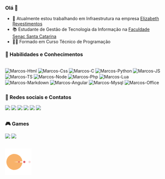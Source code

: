 ### Olá 👋

- 🔭 Atualmente estou trabalhando em Infraestrutura na empresa <a href="https://elizabethrevestimentos.com.br/pt/">Elizabeth Revestimentos</a>
- 📚 Estudante de Gestão de Tecnologia da Informação na <a href="https://www.sc.senac.br/">Faculdade Senac Santa Catarina</a>
- 👨‍🎓 Formado em Curso Técnico de Programação

 <!-- <div>
  <a href="https://github.com/marcosquadros">
  <img height="180em" src="https://github-readme-stats.vercel.app/api/top-langs/?username=marcosquadros&layout=compact&langs_count=7&theme=dracula"/>
</div> -->
  
###
  
### 🚀 Habilidades e Conhecimentos
<div><br>
  <img align="center" alt="Marcos-Html" src="https://img.shields.io/badge/HTML-239120?style=for-the-badge&logo=html5&logoColor=white">
  <img align="center" alt="Marcos-Css" src="https://img.shields.io/badge/CSS-239120?&style=for-the-badge&logo=css3&logoColor=white">
  <img align="center" alt="Marcos-C" src="https://img.shields.io/badge/C%23-239120?style=for-the-badge&logo=c-sharp&logoColor=white">
  <img align="center" alt="Marcos-Python" src="https://img.shields.io/badge/Python-3776AB?style=for-the-badge&logo=python&logoColor=white">
  <img align="center" alt="Marcos-JS" src="https://img.shields.io/badge/JavaScript-F7DF1E?style=for-the-badge&logo=javascript&logoColor=black">
  <img align="center" alt="Marcos-TS" src="https://img.shields.io/badge/TypeScript-007ACC?style=for-the-badge&logo=typescript&logoColor=white">
  <img align="center" alt="Marcos-Node" src="https://img.shields.io/badge/Node.js-43853D?style=for-the-badge&logo=node.js&logoColor=white">
  <img align="center" alt="Marcos-Php" src="https://img.shields.io/badge/PHP-777BB4?style=for-the-badge&logo=php&logoColor=white">
  <img align="center" alt="Marcos-Lua" src="https://img.shields.io/badge/Lua-2C2D72?style=for-the-badge&logo=lua&logoColor=white">
  <img align="center" alt="Marcos-Markdown" src="https://img.shields.io/badge/Markdown-000000?style=for-the-badge&logo=markdown&logoColor=white">
  <img align="center" alt="Marcos-Angular" src="https://img.shields.io/badge/Angular-DD0031?style=for-the-badge&logo=angular&logoColor=white">                                     <img align="center" alt="Marcos-Mysql" src="https://img.shields.io/badge/MySQL-00000F?style=for-the-badge&logo=mysql&logoColor=white">
  <img align="center" alt="Marcos-Office" src="https://img.shields.io/badge/Microsoft_Office-D83B01?style=for-the-badge&logo=microsoft-office&logoColor=white">
</div>

  
##
 
 ### 📱 Redes sociais e Contatos
<div> 
  <a href="https://instagram.com/_marcos048" target="_blank"><img src="https://img.shields.io/badge/-Instagram-%23E4405F?style=for-the-badge&logo=instagram&logoColor=white" target="_blank"></a>
  <a href="https://www.twitter.com/_marcos_quadros/" target="_blank"><img src="https://img.shields.io/badge/Twitter-1DA1F2?style=for-the-badge&logo=twitter&logoColor=white" target="_blank"></a> 
 	<a href="https://www.twitch.tv/katiiaau" target="_blank"><img src="https://img.shields.io/badge/Twitch-9146FF?style=for-the-badge&logo=twitch&logoColor=white" target="_blank"></a>
  <a href = "mailto:mvquadrosdarosa@gmail.com"><img src="https://img.shields.io/badge/-Gmail-%23333?style=for-the-badge&logo=gmail&logoColor=white" target="_blank"></a>
  <a href = "mailto:marcos.rosa@grupoelizabeth.com.br"><img src="https://img.shields.io/badge/Microsoft_Outlook-0078D4?style=for-the-badge&logo=microsoft-outlook&logoColor=white" target="_blank"></a>
  <a href="https://www.linkedin.com/in/marcos-quadros-2aa671163/" target="_blank"><img src="https://img.shields.io/badge/-LinkedIn-%230077B5?style=for-the-badge&logo=linkedin&logoColor=white" target="_blank"></a> 
</div>
  
  ##
 
 ### 🎮 Games
<div> 
  <a href="#" target="_blank"><img src="https://img.shields.io/badge/PlayStation-003791?style=for-the-badge&logo=playstation&logoColor=white" target="_blank"></a>
  <a href="" target="_blank"><img src="https://img.shields.io/badge/Steam-000000?style=for-the-badge&logo=steam&logoColor=white" target="_blank"></a>
</div>
  
##
<div class="loadingio-spinner-bean-eater-pecx4pjlfjb"><div class="ldio-09sg7qmn7xlk">
<div><div></div><div></div><div></div></div><div><div></div><div></div><div></div></div>
</div></div>
<style type="text/css">
@keyframes ldio-09sg7qmn7xlk-1 {
    0% { transform: rotate(0deg) }
   50% { transform: rotate(-45deg) }
  100% { transform: rotate(0deg) }
}
@keyframes ldio-09sg7qmn7xlk-2 {
    0% { transform: rotate(180deg) }
   50% { transform: rotate(225deg) }
  100% { transform: rotate(180deg) }
}
.ldio-09sg7qmn7xlk > div:nth-child(2) {
  transform: translate(-15px,0);
}
.ldio-09sg7qmn7xlk > div:nth-child(2) div {
  position: absolute;
  top: 20px;
  left: 20px;
  width: 60px;
  height: 30px;
  border-radius: 60px 60px 0 0;
  background: #f8b26a;
  animation: ldio-09sg7qmn7xlk-1 1s linear infinite;
  transform-origin: 30px 30px
}
.ldio-09sg7qmn7xlk > div:nth-child(2) div:nth-child(2) {
  animation: ldio-09sg7qmn7xlk-2 1s linear infinite
}
.ldio-09sg7qmn7xlk > div:nth-child(2) div:nth-child(3) {
  transform: rotate(-90deg);
  animation: none;
}@keyframes ldio-09sg7qmn7xlk-3 {
    0% { transform: translate(95px,0); opacity: 0 }
   20% { opacity: 1 }
  100% { transform: translate(35px,0); opacity: 1 }
}
.ldio-09sg7qmn7xlk > div:nth-child(1) {
  display: block;
}
.ldio-09sg7qmn7xlk > div:nth-child(1) div {
  position: absolute;
  top: 46px;
  left: -4px;
  width: 8px;
  height: 8px;
  border-radius: 50%;
  background: #e15b64;
  animation: ldio-09sg7qmn7xlk-3 1s linear infinite
}
.ldio-09sg7qmn7xlk > div:nth-child(1) div:nth-child(1) { animation-delay: -0.67s }
.ldio-09sg7qmn7xlk > div:nth-child(1) div:nth-child(2) { animation-delay: -0.33s }
.ldio-09sg7qmn7xlk > div:nth-child(1) div:nth-child(3) { animation-delay: 0s }
.loadingio-spinner-bean-eater-pecx4pjlfjb {
  width: 86px;
  height: 86px;
  display: inline-block;
  overflow: hidden;
  background: #ffffff;
}
.ldio-09sg7qmn7xlk {
  width: 100%;
  height: 100%;
  position: relative;
  transform: translateZ(0) scale(0.86);
  backface-visibility: hidden;
  transform-origin: 0 0; /* see note above */
}
.ldio-09sg7qmn7xlk div { box-sizing: content-box; }
/* generated by https://loading.io/ */
</style>
